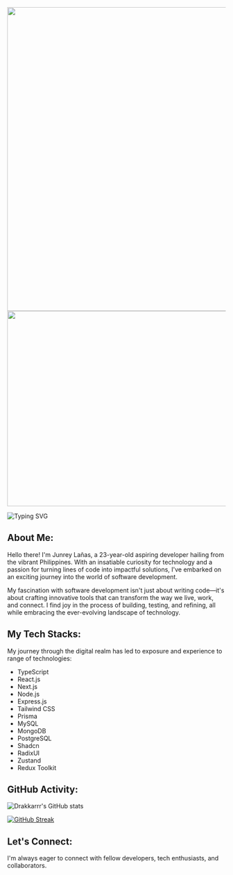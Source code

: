 <div align="center">
  <img src="https://media.giphy.com/media/WSBeyxvC1jH496xQGA/giphy.gif" width="700" height="auto"/>
</div>

<div align="center">
  <img src="https://media.giphy.com/media/dWesBcTLavkZuG35MI/giphy.gif" width="700" height="450"/>
</div>

![Typing SVG](https://readme-typing-svg.herokuapp.com?size=57&duration=1800&color=00DB4D&multiline=true&width=1200&height=150&lines=Welcome+Visitor!;I'm+Junrey+La%C3%B1as%2C+An+aspiring+dev💻+;++++++)

## About Me:
Hello there! I'm Junrey Lañas, a 23-year-old aspiring developer hailing from the vibrant Philippines. With an insatiable curiosity for technology and a passion for turning lines of code into impactful solutions, I've embarked on an exciting journey into the world of software development.

My fascination with software development isn't just about writing code—it's about crafting innovative tools that can transform the way we live, work, and connect. I find joy in the process of building, testing, and refining, all while embracing the ever-evolving landscape of technology.

## My Tech Stacks:
My journey through the digital realm has led to exposure and experience to range of technologies:

- TypeScript
- React.js
- Next.js
- Node.js
- Express.js
- Tailwind CSS
- Prisma
- MySQL
- MongoDB
- PostgreSQL
- Shadcn
- RadixUI
- Zustand
- Redux Toolkit



## GitHub Activity:

![Drakkarrr's GitHub stats](https://github-readme-stats.vercel.app/api?username=Drakkarrr&show_icons=true&theme=midnight-purple)


[![GitHub Streak](https://github-readme-streak-stats.herokuapp.com/?user=Drakkarrr&theme=soft-green&date_format=M%20j%5B%2C%20Y%5D)](https://git.io/streak-stats)

## Let's Connect:
I'm always eager to connect with fellow developers, tech enthusiasts, and collaborators.
